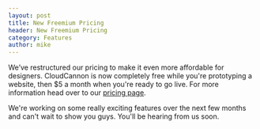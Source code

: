 ```yaml
---
layout: post
title: New Freemium Pricing
header: New Freemium Pricing
category: Features
author: mike
---
```


We’ve restructured our pricing to make it even more affordable for designers. CloudCannon is now completely free while you're prototyping a website, then $5 a month when you're ready to go live. For more information head over to our [pricing page](http://cloudcannon.com/pricing). 

We're working on some really exciting features over the next few months and can't wait to show you guys. You'll be hearing from us soon.